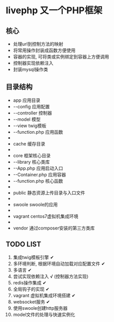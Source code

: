 # livephp 又一个PHP框架
## 核心
* 处理url到控制方法的映射
* 将常用操作封装成函数方便使用
* 容器的实现, 可将类或实例绑定到容器上方便调用
* 控制器实现依赖注入
* 封装mysql操作类

## 目录结构

* app 应用目录
* --config 应用配置
* --controller 控制器
* --model 模型
* --view twig模板
* --function.php 应用函数
* 
* cache 缓存目录
* 
* core 框架核心目录
* --library 核心类库
* --App.php 应用启动入口
* --Container.php 应用容器
* --function.php 核心函数
* 
* public 静态资源上传目录与入口文件
* 
* swoole swoole的应用
* 
* vagrant centos7虚拟机集成环境
* 
* vendor 通过composer安装的第三方类库

## TODO LIST
1. 集成twig模板引擎 ✔
2. 多环境判断, 根据环境自动加载对应配置文件 ✔
3. 多语言 ✔
4. 尝试实现依赖注入 √ (控制器方法实现)
5. redis操作集成 ✔
6. 全局钩子的实现 ✔
7. vagrant 虚拟机集成环境搭建 ✔
8. websocket服务 ✔
9. 使用swoole创建http服务器
10. model文件的处理与快速实例化